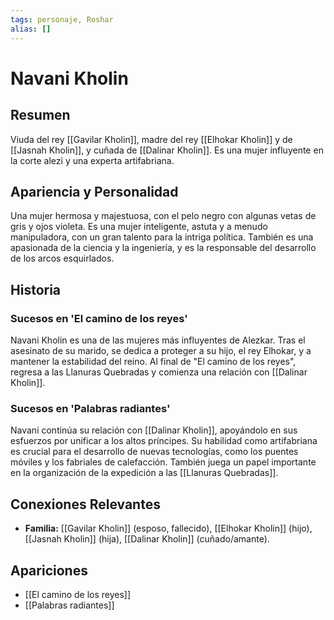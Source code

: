 ```yaml
---
tags: personaje, Roshar
alias: []
---
```


# Navani Kholin

## Resumen
Viuda del rey [[Gavilar Kholin]], madre del rey [[Elhokar Kholin]] y de [[Jasnah Kholin]], y cuñada de [[Dalinar Kholin]]. Es una mujer influyente en la corte alezi y una experta artifabriana.

## Apariencia y Personalidad
Una mujer hermosa y majestuosa, con el pelo negro con algunas vetas de gris y ojos violeta. Es una mujer inteligente, astuta y a menudo manipuladora, con un gran talento para la intriga política. También es una apasionada de la ciencia y la ingeniería, y es la responsable del desarrollo de los arcos esquirlados.

## Historia
### Sucesos en 'El camino de los reyes'
Navani Kholin es una de las mujeres más influyentes de Alezkar. Tras el asesinato de su marido, se dedica a proteger a su hijo, el rey Elhokar, y a mantener la estabilidad del reino. Al final de "El camino de los reyes", regresa a las Llanuras Quebradas y comienza una relación con [[Dalinar Kholin]].

### Sucesos en 'Palabras radiantes'
Navani continúa su relación con [[Dalinar Kholin]], apoyándolo en sus esfuerzos por unificar a los altos príncipes. Su habilidad como artifabriana es crucial para el desarrollo de nuevas tecnologías, como los puentes móviles y los fabriales de calefacción. También juega un papel importante en la organización de la expedición a las [[Llanuras Quebradas]].

## Conexiones Relevantes
* **Familia:** [[Gavilar Kholin]] (esposo, fallecido), [[Elhokar Kholin]] (hijo), [[Jasnah Kholin]] (hija), [[Dalinar Kholin]] (cuñado/amante).

## Apariciones
* [[El camino de los reyes]]
* [[Palabras radiantes]]
